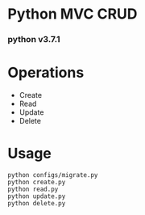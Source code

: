 # Python MVC CRUD  
### python v3.7.1  
  
# Operations  

* Create  
* Read    
* Update    
* Delete    

# Usage  
``` python configs/migrate.py ```  
``` python create.py ```   
``` python read.py ```   
``` python update.py ```   
``` python delete.py ```   